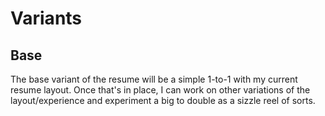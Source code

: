 # Variants

## Base

The base variant of the resume will be a simple 1-to-1 with my current resume layout. Once that's in place, I can work on other variations of the layout/experience and experiment a big to double as a sizzle reel of sorts.